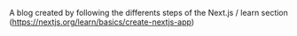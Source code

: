 A blog created by following the differents steps of the Next.js / learn section (https://nextjs.org/learn/basics/create-nextjs-app) 